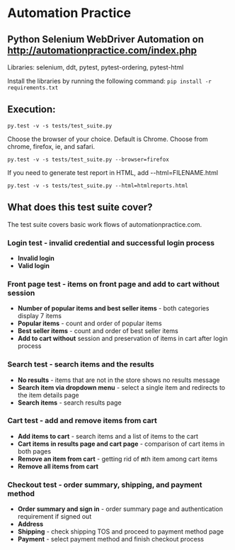 # Automation Practice

## Python Selenium WebDriver Automation on http://automationpractice.com/index.php

Libraries: selenium, ddt, pytest, pytest-ordering, pytest-html

Install the libraries by running the following command:
```pip install -r requirements.txt```

## Execution:
```
py.test -v -s tests/test_suite.py
```

Choose the browser of your choice. Default is Chrome. Choose from chrome, firefox, ie, and safari.
```
py.test -v -s tests/test_suite.py --browser=firefox
```

If you need to generate test report in HTML, add --html=FILENAME.html

```
py.test -v -s tests/test_suite.py --html=htmlreports.html
```

## What does this test suite cover?
The test suite covers basic work flows of automationpractice.com.

### Login test - invalid credential and successful login process
- **Invalid login**
- **Valid login**

### Front page test - items on front page and add to cart without session
- **Number of popular items and best seller items** - both categories display 7 items
- **Popular items** - count and order of popular items
- **Best seller items** - count and order of best seller items
- **Add to cart without** session and preservation of items in cart after login process

### Search test - search items and the results
- **No results** - items that are not in the store shows no results message
- **Search item via dropdown menu** - select a single item and redirects to the item details page
- **Search items** - search results page

### Cart test - add and remove items from cart
- **Add items to cart** - search items and a list of items to the cart
- **Cart items in results page and cart page** - comparison of cart items in both pages
- **Remove an item from cart** - getting rid of **n**th item among cart items
- **Remove all items from cart**

### Checkout test - order summary, shipping, and payment method
- **Order summary and sign in** - order summary page and authentication requirement if signed out
- **Address**
- **Shipping** - check shipping TOS and proceed to payment method page
- **Payment** - select payment method and finish checkout process